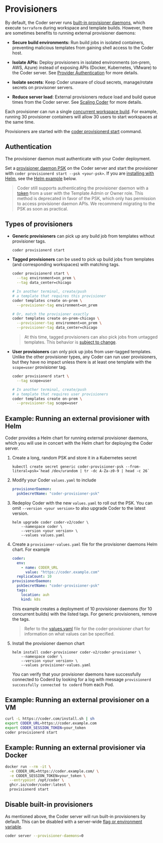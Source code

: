 # Provisioners

By default, the Coder server runs [built-in provisioner daemons](../cli/server.md#provisioner-daemons), which execute `terraform` during workspace and template builds. However, there are sometimes benefits to running external provisioner daemons:

- **Secure build environments:** Run build jobs in isolated containers, preventing malicious templates from gaining shell access to the Coder host.

- **Isolate APIs:** Deploy provisioners in isolated environments (on-prem, AWS, Azure) instead of exposing APIs (Docker, Kubernetes, VMware) to the Coder server. See [Provider Authentication](../templates/authentication.md) for more details.

- **Isolate secrets**: Keep Coder unaware of cloud secrets, manage/rotate secrets on provisoner servers.

- **Reduce server load**: External provisioners reduce load and build queue times from the Coder server. See [Scaling Coder](./scale.md#concurrent-workspace-builds) for more details.

Each provisioner can run a single [concurrent workspace build](./scale.md#concurrent-workspace-builds). For example, running 30 provisioner containers will allow 30 users to start workspaces at the same time.

Provisioners are started with the [coder provisionerd start](../cli/provisionerd_start.md) command.

## Authentication

The provisioner daemon must authenticate with your Coder deployment.

Set a [provisioner daemon PSK](../cli/server#--provisioner-daemon-psk) on the Coder server and start the provisioner with
`coder provisionerd start --psk <your-psk>`.  If you are [installing with Helm](../install/kubernetes#install-coder-with-helm),
see the [Helm example](#example-running-an-external-provisioner-with-helm) below.

> Coder still supports authenticating the provisioner daemon with a [token](../cli.md#--token) from a user with the
> Template Admin or Owner role. This method is deprecated in favor of the PSK, which only has permission to access
> provisioner daemon APIs.  We recommend migrating to the PSK as soon as practical.

## Types of provisioners

- **Generic provisioners** can pick up any build job from templates without provisioner tags.

  ```sh
  coder provisionerd start
  ```

- **Tagged provisioners** can be used to pick up build jobs from templates (and corresponding workspaces) with matching tags.

  ```sh
  coder provisionerd start \
    --tag environment=on_prem \
    --tag data_center=chicago

  # In another terminal, create/push
  # a template that requires this provisioner
  coder templates create on-prem \
    --provisioner-tag environment=on_prem

  # Or, match the provisioner exactly
  coder templates create on-prem-chicago \
    --provisioner-tag environment=on_prem \
    --provisioner-tag data_center=chicago
  ```

  > At this time, tagged provisioners can also pick jobs from untagged templates. This behavior is [subject to change](https://github.com/coder/coder/issues/6442).

- **User provisioners** can only pick up jobs from user-tagged templates. Unlike the other provisioner types, any Coder can run user provisioners, but they have no impact unless there is at least one template with the `scope=user` provisioner tag.

  ```sh
  coder provisionerd start \
    --tag scope=user

  # In another terminal, create/push
  # a template that requires user provisioners
  coder templates create on-prem \
    --provisioner-tag scope=user
  ```

## Example: Running an external provisioner with Helm

Coder provides a Helm chart for running external provisioner daemons, which you will use in concert with the Helm chart
for deploying the Coder server.

1. Create a long, random PSK and store it in a Kubernetes secret

   ```shell
   kubectl create secret generic coder-provisioner-psk --from-literal=psk=`head /dev/urandom | tr -dc A-Za-z0-9 | head -c 26`
   ```

1. Modify your Coder `values.yaml` to include

   ```yaml
   provisionerDaemon:
     pskSecretName: "coder-provisioner-psk"
   ```

1. Redeploy Coder with the new `values.yaml` to roll out the PSK.  You can omit `--version <your version>` to also upgrade
   Coder to the latest version.

   ```shell
   helm upgrade coder coder-v2/coder \
       --namespace coder \
       --version <your version> \
       --values values.yaml
   ```

1. Create a `provisioner-values.yaml` file for the provisioner daemons Helm chart.  For example

   ```yaml
   coder:
     env:
       - name: CODER_URL
         value: "https://coder.example.com"
     replicaCount: 10
   provisionerDaemon:
     pskSecretName: "coder-provisioner-psk"
     tags:
       location: auh
       kind: k8s
   ```

   This example creates a deployment of 10 provisioner daemons (for 10 concurrent builds) with the listed tags.  For
   generic provisioners, remove the tags.

   > Refer to the [values.yaml](https://github.com/coder/coder/blob/main/helm/provisioner/values.yaml) file for the
   > coder-provisioner chart for information on what values can be specified.

1. Install the provisioner daemon chart

   ```shell
   helm install coder-provisioner coder-v2/coder-provisioner \
       --namespace coder \
       --version <your version> \
       --values provisioner-values.yaml
   ```

   You can verify that your provisioner daemons have successfully connected to Coderd by looking for a log with message
   `provisionerd successfully connected to coderd` from each Pod.

## Example: Running an external provisioner on a VM

```sh
curl -L https://coder.com/install.sh | sh
export CODER_URL=https://coder.example.com
export CODER_SESSION_TOKEN=your_token
coder provisionerd start
```

## Example: Running an external provisioner via Docker

```sh
docker run --rm -it \
  -e CODER_URL=https://coder.example.com/ \
  -e CODER_SESSION_TOKEN=your_token \
  --entrypoint /opt/coder \
  ghcr.io/coder/coder:latest \
  provisionerd start
```

## Disable built-in provisioners

As mentioned above, the Coder server will run built-in provisioners by default. This can be disabled with a server-wide [flag or environment variable](../cli/server.md#provisioner-daemons).

```sh
coder server --provisioner-daemons=0
```
